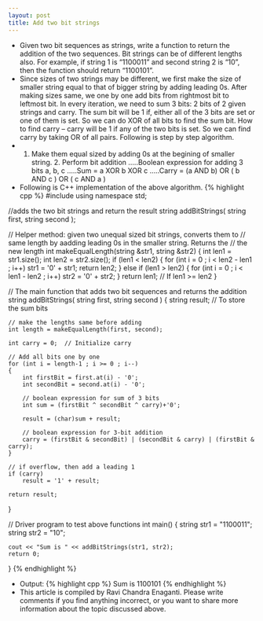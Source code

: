 ```yaml
---
layout: post
title: Add two bit strings
---
```

* Given two bit sequences as strings, write a function to return the addition of the two sequences. Bit strings can be of different lengths also. For example, if string 1 is “1100011” and second string 2 is “10”, then the function should return “1100101”.
* Since sizes of two strings may be different, we first make the size of smaller string equal to that of bigger string by adding leading 0s. After making sizes same, we one by one add bits from rightmost bit to leftmost bit. In every iteration, we need to sum 3 bits: 2 bits of 2 given strings and carry. The sum bit will be 1 if, either all of the 3 bits are set or one of them is set. So we can do XOR of all bits to find the sum bit. How to find carry – carry will be 1 if any of the two bits is set. So we can find carry by taking OR of all pairs. Following is step by step algorithm.
* 1. Make them equal sized by adding 0s at the begining of smaller string. 2. Perform bit addition …..Boolean expression for adding 3 bits a, b, c …..Sum = a XOR b XOR c …..Carry = (a AND b) OR ( b AND c ) OR ( c AND a )
* Following is C++ implementation of the above algorithm.
{% highlight cpp %}
#include <iostream>
using namespace std;

//adds the two bit strings and return the result
string addBitStrings( string first, string second );

// Helper method: given two unequal sized bit strings, converts them to
// same length by aadding leading 0s in the smaller string. Returns the
// the new length
int makeEqualLength(string &str1, string &str2)
{
    int len1 = str1.size();
    int len2 = str2.size();
    if (len1 < len2)
    {
        for (int i = 0 ; i < len2 - len1 ; i++)
            str1 = '0' + str1;
        return len2;
    }
    else if (len1 > len2)
    {
        for (int i = 0 ; i < len1 - len2 ; i++)
            str2 = '0' + str2;
    }
    return len1; // If len1 >= len2
}

// The main function that adds two bit sequences and returns the addition
string addBitStrings( string first, string second )
{
    string result;  // To store the sum bits

    // make the lengths same before adding
    int length = makeEqualLength(first, second);

    int carry = 0;  // Initialize carry

    // Add all bits one by one
    for (int i = length-1 ; i >= 0 ; i--)
    {
        int firstBit = first.at(i) - '0';
        int secondBit = second.at(i) - '0';

        // boolean expression for sum of 3 bits
        int sum = (firstBit ^ secondBit ^ carry)+'0';

        result = (char)sum + result;

        // boolean expression for 3-bit addition
        carry = (firstBit & secondBit) | (secondBit & carry) | (firstBit & carry);
    }

    // if overflow, then add a leading 1
    if (carry)
        result = '1' + result;

    return result;
}

// Driver program to test above functions
int main()
{
    string str1 = "1100011";
    string str2 = "10";

    cout << "Sum is " << addBitStrings(str1, str2);
    return 0;
}
{% endhighlight %}
* Output:
{% highlight cpp %}
Sum is 1100101
{% endhighlight %}
* This article is compiled by Ravi Chandra Enaganti. Please write comments if you find anything incorrect, or you want to share more information about the topic discussed above.

